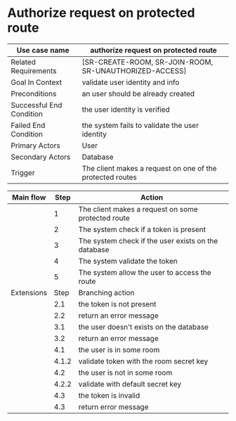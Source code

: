 # Authorize request on protected route

| Use case name            | authorize request on protected route                      |
| ------------------------ | --------------------------------------------------------- |
| Related Requirements     | [SR-CREATE-ROOM, SR-JOIN-ROOM, SR-UNAUTHORIZED-ACCESS]    |
| Goal In Context          | validate user identity and info                           |
| Preconditions            | an user should be already created                         |
| Successful End Condition | the user identity is verified                             |
| Failed End Condition     | the system fails to validate the user identity            |
| Primary Actors           | User                                                      |
| Secondary Actors         | Database                                                  |
| Trigger                  | The client makes a request on one of the protected routes |

| Main flow  | Step  | Action                                              |
| ---------- | ----- | --------------------------------------------------- |
|            | 1     | The client makes a request on some protected route  |
|            | 2     | The system check if a token is present              |
|            | 3     | The system check if the user exists on the database |
|            | 4     | The system validate the token                       |
|            | 5     | The system allow the user to access the route       |
| Extensions | Step  | Branching action                                    |
|            | 2.1   | the token is not present                            |
|            | 2.2   | return an error message                             |
|            | 3.1   | the user doesn't exists on the database             |
|            | 3.2   | return an error message                             |
|            | 4.1   | the user is in some room                            |
|            | 4.1.2 | validate token with the room secret key             |
|            | 4.2   | the user is not in some room                        |
|            | 4.2.2 | validate with default secret key                    |
|            | 4.3   | the token is invalid                                |
|            | 4.3   | return error message                                |
